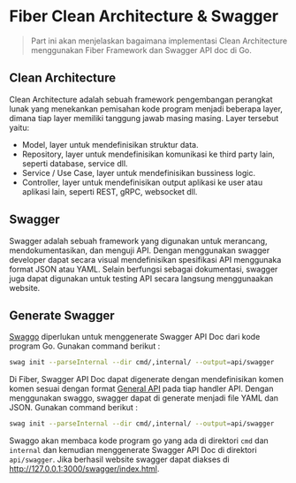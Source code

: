 # Fiber Clean Architecture & Swagger

> Part ini akan menjelaskan bagaimana implementasi Clean Architecture menggunakan Fiber Framework dan Swagger API doc di
> Go.

## Clean Architecture

Clean Architecture adalah sebuah framework pengembangan perangkat lunak yang menekankan pemisahan kode program menjadi
beberapa layer, dimana tiap layer memiliki tanggung jawab masing masing. Layer tersebut yaitu:

- Model, layer untuk mendefinisikan struktur data.
- Repository, layer untuk mendefinisikan komunikasi ke third party lain, seperti database, service dll.
- Service / Use Case, layer untuk mendefinisikan bussiness logic.
- Controller, layer untuk mendefinisikan output aplikasi ke user atau aplikasi lain, seperti REST, gRPC, websocket dll.

## Swagger

Swagger adalah sebuah framework yang digunakan untuk merancang, mendokumentasikan, dan menguji API. Dengan menggunakan
swagger developer dapat secara visual mendefinisikan spesifikasi API menggunaka format JSON atau YAML. Selain berfungsi
sebagai dokumentasi, swagger juga dapat digunakan untuk testing API secara langsung menggunaakan website.

## Generate Swagger

[Swaggo](https://github.com/swaggo/swag) diperlukan untuk menggenerate Swagger API Doc dari kode program Go. Gunakan
command berikut :

```bash
swag init --parseInternal --dir cmd/,internal/ --output=api/swagger
```

Di Fiber, Swagger API Doc dapat digenerate dengan mendefinisikan komen komen sesuai dengan
format [General API](https://github.com/swaggo/swag?tab=readme-ov-file#general-api-info) pada tiap handler API. Dengan
menggunakan swaggo, swagger dapat di generate menjadi file YAML dan JSON. Gunakan command berikut :

```bash
swag init --parseInternal --dir cmd/,internal/ --output=api/swagger
```

Swaggo akan membaca kode program go yang ada di direktori `cmd` dan `internal` dan kemudian menggenerate Swagger API Doc
di direktori `api/swagger`. Jika berhasil website swagger dapat diakses di http://127.0.0.1:3000/swagger/index.html.